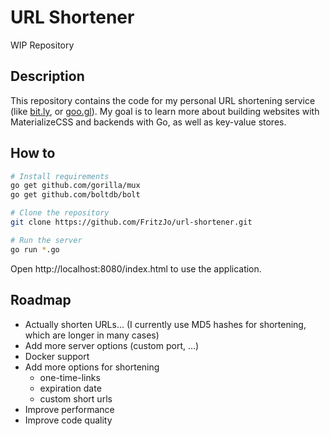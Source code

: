 # URL Shortener
WIP Repository

## Description
This repository contains the code for my personal URL shortening service (like [bit.ly](https://bitly.com/), or [goo.gl](https://goo.gl/)).
My goal is to learn more about building websites with MaterializeCSS and backends with Go, as well as key-value stores.

## How to
``` bash
# Install requirements
go get github.com/gorilla/mux
go get github.com/boltdb/bolt

# Clone the repository 
git clone https://github.com/FritzJo/url-shortener.git

# Run the server
go run *.go
```
Open http://localhost:8080/index.html to use the application.

## Roadmap
* Actually shorten URLs... (I currently use MD5 hashes for shortening, which are longer in many cases)
* Add more server options (custom port, ...) 
* Docker support
* Add more options for shortening
  * one-time-links
  * expiration date 
  * custom short urls
* Improve performance
* Improve code quality
